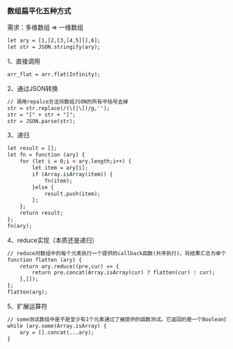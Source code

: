 ### 数组扁平化五种方式

需求：多维数组 => 一维数组

```HTML
let ary = [1,[2,[3,[4,5]]],6];
let str = JSON.stringify(ary);
```

1、直接调用

```HTML
arr_flat = arr.flat(Infinity);
```

2、通过JSON转换

```HTML
// 调用repalce方法将数组JSON的所有中括号去掉
str = str.replace(/(\[|\])/g,'');
str = "[" + str + "]";
str = JSON.parse(str);
```

3、递归

```HTML
let result = [];
let fn = function (ary) {
	for (let i = 0;i < ary.length;i++) {
		let item = ary[i];
        if (Array.isArray(item)) {
         	fn(item);
        }else {
         	result.push(item);                             
        };                       
	};
    return result;
};
fn(ary);
```

4、reduce实现（本质还是递归）

```HTML
// reduce对数组中的每个元素执行一个提供的callback函数(升序执行)，将结果汇总为单个返回值。返回函数累计处理的结果
function flatten (ary) {
	return ary.reduce((pre,cur) => {
		return pre.concat(Array.isArray(cur) ? flatten(cur) : cur);
	},[]);
};
flatten(arg);
```

5、扩展运算符

```HTML
// some测试数组中是不是至少有1个元素通过了被提供的函数测试。它返回的是一个Boolean类型的值。
while (ary.some(Array.isArray) {
	ary = [].concat(...ary);
}
```